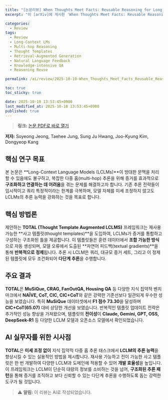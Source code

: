 ```yaml
---
title: "[논문리뷰] When Thoughts Meet Facts: Reusable Reasoning for Long-Context LMs"
excerpt: "이 [arXiv]에 게시한 'When Thoughts Meet Facts: Reusable Reasoning for Long-Context LMs' 논문에 대한 자세한 리뷰입니다."

categories:
  - Review
tags:
  - Review
  - Long-Context LMs
  - Multi-hop Reasoning
  - Thought Templates
  - Retrieval-Augmented Generation
  - Natural Language Feedback
  - Knowledge-intensive QA
  - Reasoning Reuse

permalink: /ai/review/2025-10-10-When_Thoughts_Meet_Facts_Reusable_Reasoning_for_Long-Context_LMs/

toc: true
toc_sticky: true

date: 2025-10-10 13:53:45+0900
last_modified_at: 2025-10-10 13:53:45+0900
published: true
---
```

> **링크:** [논문 PDF로 바로 열기](https://arxiv.org/abs/2510.07499)

**저자:** Soyeong Jeong, Taehee Jung, Sung Ju Hwang, Joo-Kyung Kim, Dongyeop Kang



## 핵심 연구 목표
본 논문은 **Long-Context Language Models (LCLMs)**이 방대한 문맥을 처리할 수 있음에도 불구하고, 복잡한 다중 홉(multi-hop) 추론을 위해 증거를 효과적으로 **구조화하고 연결하는 데 어려움**을 겪는 문제를 해결하고자 합니다. 기존 추론 전략들이 임시적이고 쿼리 특정적이라는 한계를 극복하며, 모델 자체를 미세 조정하지 않고도 LCLMs의 추론 능력을 강화하는 것을 목표로 합니다.

## 핵심 방법론
제안하는 **TOTAL (Thought Template Augmented LCLMS)** 프레임워크는 재사용 가능한 **사고 템플릿(thought templates)**을 도입하여, LCLMs가 증거를 통합하고 구성하는 구조화된 틀을 제공합니다. 이 템플릿들은 훈련 데이터에서 **조합 가능한 방식**으로 자동 생성되며, 모델 오류에서 도출된 **자연어 피드백(textual gradients)**을 통해 **반복적으로 정제**됩니다. 추론 시 LCLM은 쿼리, 대규모 증거 세트, 그리고 이 정제된 템플릿에 모두 조건화되어 **다단계 추론**을 수행합니다.

## 주요 결과
**TOTAL**은 **MuSiQue, CRAG, FanOutQA, Housing QA** 등 다양한 지식 집약적 벤치마크에서 **NAÏVE, CoT, CIC, CIC+CoT**와 같은 강력한 기준선보다 일관되게 우수한 성능을 보였습니다. 특히 **MuSiQue** 데이터셋에서 **F1 점수 73.30**을 달성하며 **CIC+CoT(65.07)** 대비 상당한 개선을 보였습니다. 반복적인 템플릿 업데이트 전략은 추가적인 성능 향상을 가져왔으며, 템플릿의 **전이성**이 **Claude, Gemini, GPT, OSS, DeepSeek-R1** 등 다양한 LCLM 모델과 오픈소스 모델에서 확인되었습니다.

## AI 실무자를 위한 시사점
**TOTAL**은 **미세 조정 없이** 지식 집약적 다중 홉 추론 태스크에서 **LCLM의 추론 능력**을 향상시킬 수 있는 실용적인 방법을 제시합니다. 재사용 가능하고 전이 가능한 사고 템플릿은 한 번 개발하여 다양한 LCLM과 도메인에 적용할 수 있어 **개발 효율성**을 높입니다. 이 프레임워크는 LCLM이 단순히 대량의 정보를 소비하는 것을 넘어, **구조화된 추론 패턴**을 통해 증거를 조직하고 보다 신뢰할 수 있는 다단계 추론을 수행하도록 돕는 강력한 도구가 될 것입니다.

> ⚠️ **알림:** 이 리뷰는 AI로 작성되었습니다.